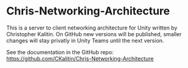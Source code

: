 # Chris-Networking-Architecture
This is a server to client networking architecture for Unity written by Christopher Kalitin.
On GitHub new versions will be published, smaller changes will stay privatly in Unity Teams until the next version.

See the documentation in the GitHub repo: https://github.com/CKalitin/Chris-Networking-Architecture
